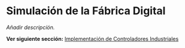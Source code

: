# Simulación de la Fábrica Digital

*Añadir descripcíón.*


**Ver siguiente sección:** [Implementación de Controladores Industriales](plcs.md)


